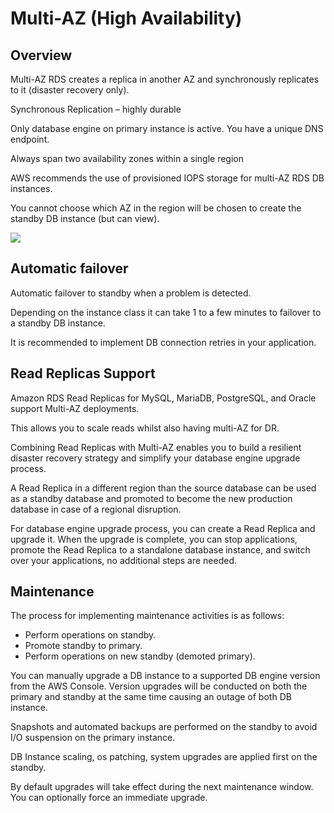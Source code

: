 # Multi-AZ (High Availability)

## Overview

Multi-AZ RDS creates a replica in another AZ and synchronously replicates to it (disaster recovery only).

Synchronous Replication – highly durable

Only database engine on primary instance is active. You have a unique DNS endpoint.

Always span two availability zones within a single region

AWS recommends the use of provisioned IOPS storage for multi-AZ RDS DB instances.

You cannot choose which AZ in the region will be chosen to create the standby DB instance (but can view).

![](https://digitalcloud.training/wp-content/uploads/2022/01/amazon-rds-multi-az.jpeg)


## Automatic failover

Automatic failover to standby when a problem is detected.

Depending on the instance class it can take 1 to a few minutes to failover to a standby DB instance.

It is recommended to implement DB connection retries in your application.


## Read Replicas Support

Amazon RDS Read Replicas for MySQL, MariaDB, PostgreSQL, and Oracle support Multi-AZ deployments.

This allows you to scale reads whilst also having multi-AZ for DR.

Combining Read Replicas with Multi-AZ enables you to build a resilient disaster recovery strategy and simplify your database engine upgrade process.

A Read Replica in a different region than the source database can be used as a standby database and promoted to become the new production database in case of a regional disruption.

For database engine upgrade process, you can create a Read Replica and upgrade it. When the upgrade is complete, you can stop applications, promote the Read Replica to a standalone database instance, and switch over your applications, no additional steps are needed.


## Maintenance

The process for implementing maintenance activities is as follows:

- Perform operations on standby.
- Promote standby to primary.
- Perform operations on new standby (demoted primary).

You can manually upgrade a DB instance to a supported DB engine version from the AWS Console. Version upgrades will be conducted on both the primary and standby at the same time causing an outage of both DB instance.

Snapshots and automated backups are performed on the standby to avoid I/O suspension on the primary instance.

DB Instance scaling, os patching, system upgrades are applied first on the standby.

By default upgrades will take effect during the next maintenance window. You can optionally force an immediate upgrade.